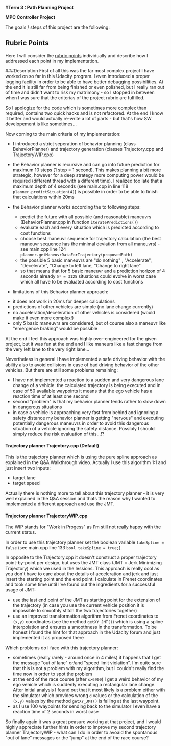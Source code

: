 #**Term 3 : Path Planning Project**


**MPC Controller Project**

The goals / steps of this project are the following:

[//]: # (Image References)

[image0]: ./../master/tools/Predictive_Model_Equations.png "model_equations.png"
[image1]: ./../master/tools/initial_position.png "waypoint_rotation.png"

## Rubric Points
Here I will consider the [rubric points](https://review.udacity.com/#!/rubrics/1020/view) individually and describe how I addressed each point in my implementation.  


###Description
First of all this was the far most complex project I have worked on so far in this Udacity program. I even introduced a proper logging facility in order to be able to have better debugging possibilities.
At the end it is still far from being finished or even polished, but I really ran out of time and didn't want to risk my matrimony - so I stopped in between when I was sure that the criterias of the project rubric are fulfilled.

So I apologize for the code which is sometimes more complex than required, contains two quick hacks and is not refactored. At the end I know it better and would actually re-write a lot of parts - but that's how SW developement is like sometimes...

Now coming to the main criteria of my implementation:
*  I introduced a strict seperation of behavior planning (class BehaviorPlanner) and trajectory generation (classes Trajectory.cpp and TrajectoryWIP.cpp)
* the Behavior planner is recursive and can go into future prediction for maximum 10 steps (1 step = 1 second). This makes planning a bit more strategic, however for a deep strategy more computing power would be required (different thread with a different time). I realized too late that a maximum depth of 4 seconds (see main.cpp in line 118 `planner.predictSituation(4)`) is possible in order to be able to finish that calculations within 20ms
* the Behavior planner works according the to following steps:
  - predict the future with all possible (and reasonable) maneuvrs (BehaviorPlanner.cpp in function `iteratePredictions()`)
  - evaluate each and every situation which is predicted according to cost functions 
  - choose best maneuvr sequence for trajectory calculation (the best maneuvr sequence has the minimal deviation from all maneuvrs) - see main.cpp line 124 `planner.getManeuvrDataForTrajectory(proposedPath)`
  - the possible 5 basic maneuvrs are "do nothing" , "Accelerate", "Decelerate", "Change to left lane, "Change to right lane"
  - so that means that for 5 basic maneuvr and a prediction horizon of 4 seconds already `5⁴ = 3125` situations could evolve in worst case which  all have to be evaluated according to cost functions

*  limitations of this Behavior planner approach:
  - it does not work in 20ms for deeper calculations
  - predictions of other vehicles are simple (no lane change currently)
  - no acceleration/deceleration of other vehicles is considered (would make it even more complex!)
  - only 5 basic maneuvrs are considered, but of course also a maneuvr like "emergence braking" would be possible

At the end I feel this approach was highly over-engineered for the given project, but it was fun at the end and I like maneurs like a fast change from the very left lane to the very right lane...

Nevertheless in general I have implemented a safe driving behavior with the ability also to avoid collisions in case of bad driving behavior of the other vehicles. But there are still some problems remaining:
* I have not implemented a reaction to a sudden and very dangerous lane change of a vehicle: the calculated trajectory is being executed and in case of 50 available waypoints it means that the ego vehicle has a reaction time of at least one second
* second "problem" is that my behavior planner tends rather to slow down in dangerous situations
* in case a vehicle is approaching very fast from behind and ignoring a safety distance my behavior planner is getting "nervous" and executing potentially dangerous maneuvrs in order to avoid this dangerous situation of a vehicle ignoring the safety distance. Possibly I should simply reduce the risk evaluation of this...!?

#### Trajectory planner Trajectory.cpp (Default)
This is the trajectory planner which is using the pure spline approach as explained in the Q&A Walkthrough video. Actually I use this algorithm 1:1 and just insert two inputs: 
* target lane
* target speed

Actually there is nothing more to tell about this trajectory planner - it is very well explained in the Q&A session and thats the reason why I wanted to implemented a different approach and use the JMT.


#### Trajectory planner TrajectoryWIP.cpp
The WIP stands for "Work in Progess" as I'm still not really happy with the current status.

In order to use this trajectory planner set the boolean variable `takeSpline = false` (see main.cpp line 133 `bool takeSpline = true;`).

In opposite to the Trajectory.cpp it doesn't construct a proper trajectory point-by-point per design, but uses the JMT class (JMT = Jerk Minimizing Trajectory) which we used in the lessions. This approach is really cool as you don't have to care about the details of acceleration and jerk and just insert the starting point and the end point.
I calculate in Frenet coordinates and took some time until I've found out the ingredients for a successful usage of JMT:
* use the last end point of the JMT as starting point for the extension of the trajectory (in case you use the current vehicle position it is impossible to smoothly stitch the two trajectories together)
* use an improved transformation algorithm from Frenet coordinates to `(x,y)` coordinates (see the method `getXY_JMT()`) which is using a spline interpolation and ensures a smoothness in the transformation. To be honest I found the hint for that approach in the Udacity forum and just implemented it as proposed there


Which problems do I face with this trajectory planner:
* sometimes (really rarely - around once in 4 miles) it happens that I get the message "out of lane" or/and "speed limit violation". I'm quite sure that this is not a problem with my algorithm, but I couldn't really find the time now in order to spot the problem
* at the end of the race course (after `s>6900`) I get a weird behavior of my ego vehicle which is suddenly executing a rectangular lane change. After initial analysis I found out that it most likely is a problem either with the simulator which provides wrong `d` values or the calculation of the `(x,y)` values by the method `getXY_JMT()` is failing at the last waypoint.
* as I use 100 waypoints for sending back to the simulator I even have a reaction time of 2 seconds in worst case

So finally again it was a great peasure working at that project, and I would highly appreciate further hints in order to improve my second trajectory planner TrajectoryWIP - what can I do in order to avoaid the spontanous "out of lane" messages or the "jump" at the end of the race course?
